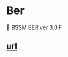 # Ber
🏁 BSSM BER ver 3.0.F

## <a href="http://52.79.57.84:8081/manager/find/all/manager/find/all"> url</a> 
